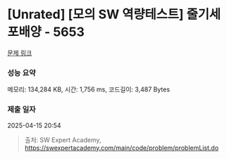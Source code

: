 # [Unrated] [모의 SW 역량테스트] 줄기세포배양 - 5653 

[문제 링크](https://swexpertacademy.com/main/code/problem/problemDetail.do?contestProbId=AWXRJ8EKe48DFAUo) 

### 성능 요약

메모리: 134,284 KB, 시간: 1,756 ms, 코드길이: 3,487 Bytes

### 제출 일자

2025-04-15 20:54



> 출처: SW Expert Academy, https://swexpertacademy.com/main/code/problem/problemList.do